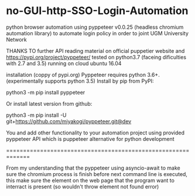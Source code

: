 # no-GUI-http-SSO-Login-Automation
python browser automation using pyppeteer v0.0.25 (headless chromium automation library) to automate login policy in order to joint UGM University Network

THANKS TO 
further API reading material on official puppetier website and https://pypi.org/project/pyppeteer/
tested on python3.7 (faceing dificulties with 2.7 and 3.5) running on cloud ubuntu 16.04

installation (coppy of pypi.org)
Pyppeteer requires python 3.6+. (experimentally supports python 3.5)
Install by pip from PyPI:

  python3 -m pip install pyppeteer

Or install latest version from github:

  python3 -m pip install -U git+https://github.com/miyakogi/pyppeteer.git@dev

You and add other functionality to your automation project using provided pyppeteer API which is puppeteer alternative for python development

=============================================================


From my understanding that the pyppeteer using asyncio-await to make sure the chromium process is finish before next command line is executed, this make sure the element on the web page that the program want to interract is present (so wouldn't throw element not found error)
